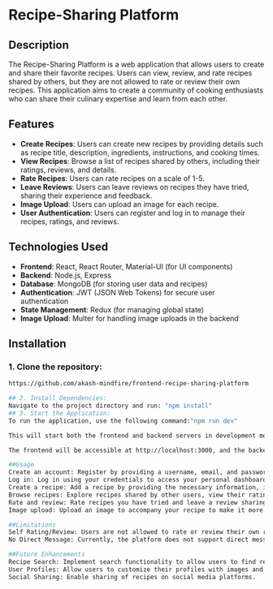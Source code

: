 # Recipe-Sharing Platform

## Description

The Recipe-Sharing Platform is a web application that allows users to create and share their favorite recipes. Users can view, review, and rate recipes shared by others, but they are not allowed to rate or review their own recipes. This application aims to create a community of cooking enthusiasts who can share their culinary expertise and learn from each other.

## Features

- **Create Recipes**: Users can create new recipes by providing details such as recipe title, description, ingredients, instructions, and cooking times.
- **View Recipes**: Browse a list of recipes shared by others, including their ratings, reviews, and details.
- **Rate Recipes**: Users can rate recipes on a scale of 1-5.
- **Leave Reviews**: Users can leave reviews on recipes they have tried, sharing their experience and feedback.
- **Image Upload**: Users can upload an image for each recipe.
- **User Authentication**: Users can register and log in to manage their recipes, ratings, and reviews.

## Technologies Used

- **Frontend**: React, React Router, Material-UI (for UI components)
- **Backend**: Node.js, Express
- **Database**: MongoDB (for storing user data and recipes)
- **Authentication**: JWT (JSON Web Tokens) for secure user authentication
- **State Management**: Redux (for managing global state)
- **Image Upload**: Multer for handling image uploads in the backend

## Installation

### 1. Clone the repository:

```bash
https://github.com/akash-mindfire/frontend-recipe-sharing-platform

## 2. Install Dependencies:
Navigate to the project directory and run: "npm install"
## 3. Start the Application:
To run the application, use the following command:"npm run dev"

This will start both the frontend and backend servers in development mode.

The frontend will be accessible at http://localhost:3000, and the backend API will be accessible at http://localhost:5000.

##Usage
Create an account: Register by providing a username, email, and password.
Log in: Log in using your credentials to access your personal dashboard.
Create a recipe: Add a recipe by providing the necessary information, including ingredients and instructions.
Browse recipes: Explore recipes shared by other users, view their ratings, and read reviews.
Rate and review: Rate recipes you have tried and leave a review sharing your experience.
Image upload: Upload an image to accompany your recipe to make it more appealing.

##Limitations
Self Rating/Review: Users are not allowed to rate or review their own recipes.
No Direct Message: Currently, the platform does not support direct messaging between users.

##Future Enhancements
Recipe Search: Implement search functionality to allow users to find recipes based on ingredients or titles.
User Profiles: Allow users to customize their profiles with images and bio.
Social Sharing: Enable sharing of recipes on social media platforms.
```
